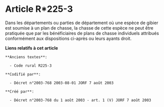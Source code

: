 # Article R*225-3

Dans les départements ou parties de département où une espèce de gibier est soumise à un plan de chasse, la chasse de cette
espèce ne peut être pratiquée que par les bénéficiaires de plans de chasse individuels attribués conformément aux
dispositions ci-après ou leurs ayants droit.

**Liens relatifs à cet article**

	**Anciens textes**:

	  - Code rural R225-3

	**Codifié par**:

	  - Décret n°2003-768 2003-08-01 JORF 7 août 2003

	**Créé par**:

	  - Décret n°2003-768 du 1 août 2003 - art. 1 (V) JORF 7 août 2003

